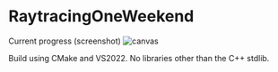 # RaytracingOneWeekend

Current progress (screenshot) 
![canvas](https://github.com/NicusorN5/RaytracingOneWeekend/assets/20599225/ea8021ba-d9ee-4990-9f56-59d94c09734e)


Build using CMake and VS2022. No libraries other than the C++ stdlib.
